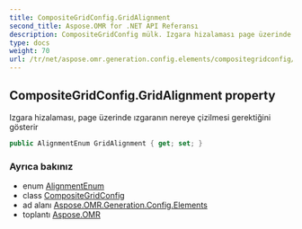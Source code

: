 ```yaml
---
title: CompositeGridConfig.GridAlignment
second_title: Aspose.OMR for .NET API Referansı
description: CompositeGridConfig mülk. Izgara hizalaması page üzerinde ızgaranın nereye çizilmesi gerektiğini gösterir
type: docs
weight: 70
url: /tr/net/aspose.omr.generation.config.elements/compositegridconfig/gridalignment/
---
```

## CompositeGridConfig.GridAlignment property

Izgara hizalaması, page üzerinde ızgaranın nereye çizilmesi gerektiğini gösterir

```csharp
public AlignmentEnum GridAlignment { get; set; }
```

### Ayrıca bakınız

* enum [AlignmentEnum](../../../aspose.omr.generation.config.enums/alignmentenum/)
* class [CompositeGridConfig](../)
* ad alanı [Aspose.OMR.Generation.Config.Elements](../../compositegridconfig/)
* toplantı [Aspose.OMR](../../../)



